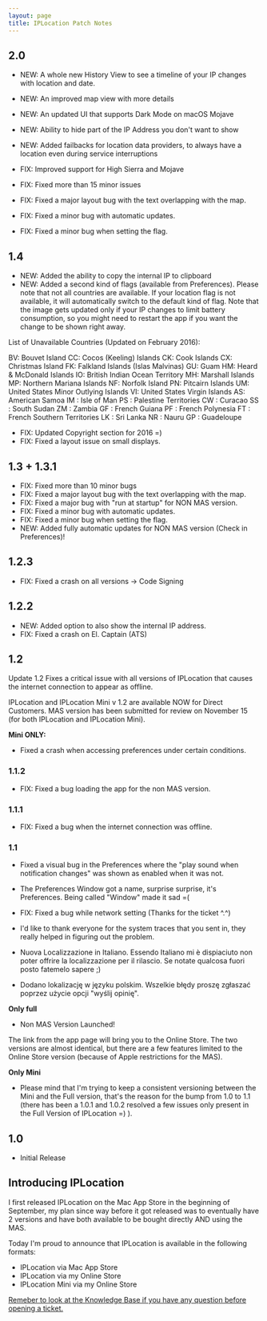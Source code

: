 ```yaml
---
layout: page
title: IPLocation Patch Notes
---
```


## 2.0

- NEW: A whole new History View to see a timeline of your IP changes with location and date.
- NEW: An improved map view with more details
- NEW: An updated UI that supports Dark Mode on macOS Mojave
- NEW: Ability to hide part of the IP Address you don't want to show

- NEW: Added failbacks for location data providers, to always have a location even during service interruptions
- FIX: Improved support for High Sierra and Mojave
- FIX: Fixed more than 15 minor issues
- FIX: Fixed a major layout bug with the text overlapping with the map.
- FIX: Fixed a minor bug with automatic updates.
- FIX: Fixed a minor bug when setting the flag.

## 1.4

- NEW: Added the ability to copy the internal IP to clipboard
- NEW: Added a second kind of flags (available from Preferences). Please note that not all countries are available. If your location flag is not available, it will automatically switch to the default kind of flag. Note that the image gets updated only if your IP changes to limit battery consumption, so you might need to restart the app if you want the change to be shown right away.

List of Unavailable Countries (Updated on February 2016):

BV: Bouvet Island
CC: Cocos (Keeling) Islands
CK: Cook Islands
CX: Christmas Island
FK: Falkland Islands (Islas Malvinas)
GU: Guam
HM: Heard & McDonald Islands
IO: British Indian Ocean Territory
MH: Marshall Islands
MP: Northern Mariana Islands
NF: Norfolk Island
PN: Pitcairn Islands
UM: United States Minor Outlying Islands
VI: United States Virgin Islands
AS: American Samoa
IM : Isle of Man
PS : Palestine Territories
CW : Curacao
SS : South Sudan
ZM : Zambia
GF : French Guiana
PF : French Polynesia
FT : French Southern Territories
LK : Sri Lanka
NR : Nauru
GP : Guadeloupe

- FIX: Updated Copyright section for 2016 =)
- FIX: Fixed a layout issue on small displays.

## 1.3 + 1.3.1

- FIX: Fixed more than 10 minor bugs
- FIX: Fixed a major layout bug with the text overlapping with the map.
- FIX: Fixed a major bug with "run at startup" for NON MAS version.
- FIX: Fixed a minor bug with automatic updates.
- FIX: Fixed a minor bug when setting the flag.
- NEW: Added fully automatic updates for NON MAS version (Check in Preferences)!

## 1.2.3

- FIX: Fixed a crash on all versions -\> Code Signing

## 1.2.2

- NEW: Added option to also show the internal IP address.
- FIX: Fixed a crash on El. Captain (ATS)

## 1.2

Update 1.2 Fixes a critical issue with all versions of IPLocation that causes the internet connection to appear as offline.

IPLocation and IPLocation Mini v 1.2 are available NOW for Direct Customers. MAS version has been submitted for review on November 15 (for both IPLocation and IPLocation Mini).

**Mini ONLY:**

- Fixed a crash when accessing preferences under certain conditions.

### 1.1.2

- FIX: Fixed a bug loading the app for the non MAS version.

### 1.1.1

- FIX: Fixed a bug when the internet connection was offline.

### 1.1

- Fixed a visual bug in the Preferences where the "play sound when notification changes" was shown as enabled when it was not.
- The Preferences Window got a name, surprise surprise, it's Preferences. Being called "Window" made it sad =(
- FIX: Fixed a bug while network setting (Thanks for the ticket ^.^)
- I'd like to thank everyone for the system traces that you sent in, they really helped in figuring out the problem.

- Nuova Localizzazione in Italiano. Essendo Italiano mi è dispiaciuto non poter offrire la localizzazione per il rilascio. Se notate qualcosa fuori posto fatemelo sapere ;)
- Dodano lokalizację w języku polskim. Wszelkie błędy proszę zgłaszać poprzez użycie opcji "wyślij opinię".

**Only full**

- Non MAS Version Launched!

The link from the app page will bring you to the Online Store. The two versions are almost identical, but there are a few features limited to the Online Store version (because of Apple restrictions for the MAS).

**Only Mini**

- Please mind that I'm trying to keep a consistent versioning between the Mini and the Full version, that's the reason for the bump from 1.0 to 1.1 (there has been a 1.0.1 and 1.0.2 resolved a few issues only present in the Full Version of IPLocation =) ).

## 1.0

- Initial Release

## Introducing IPLocation

I first released IPLocation on the Mac App Store in the beginning of September, my plan since way before it got released was to eventually have 2 versions and have both available to be bought directly AND using the MAS.

Today I'm proud to announce that IPLocation is available in the following formats:

- IPLocation via Mac App Store
- IPLocation via my Online Store
- IPLocation Mini via my Online Store

[Remeber to look at the Knowledge Base if you have any question before opening a ticket.](/support)
